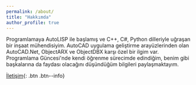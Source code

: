 ```yaml
---
permalink: /about/
title: "Hakkımda"
author_profile: true
---
```

Programlamaya AutoLISP ile başlamış ve C++, C#, Python dilleriyle uğraşan bir inşaat mühendisiyim. AutoCAD uygulama geliştirme arayüzlerinden olan AutoCAD.Net, ObjectARX ve ObjectDBX karşı özel bir ilgim var. Programlama Güncesi'nde kendi öğrenme sürecimde edindiğim, benim gibi başkalarına da faydası olacağını düşündüğüm bilgileri paylaşmaktayım.

[İletişim](https://eykaraduman.github.io/contact/){: .btn .btn--info}
